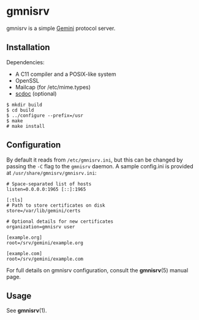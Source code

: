 # gmnisrv

gmnisrv is a simple [Gemini](https://gemini.circumlunar.space) protocol server.

## Installation

Dependencies:

- A C11 compiler and a POSIX-like system
- OpenSSL
- Mailcap (for /etc/mime.types)
- [scdoc](https://git.sr.ht/~sircmpwn/scdoc) (optional)

```
$ mkdir build
$ cd build
$ ../configure --prefix=/usr
$ make
# make install
```

## Configuration

By default it reads from `/etc/gmnisrv.ini`, but this can be changed by passing
the `-C` flag to the `gmnisrv` daemon. A sample config.ini is provided at
`/usr/share/gmnisrv/gmnisrv.ini`:

```
# Space-separated list of hosts
listen=0.0.0.0:1965 [::]:1965

[:tls]
# Path to store certificates on disk
store=/var/lib/gemini/certs

# Optional details for new certificates
organization=gmnisrv user

[example.org]
root=/srv/gemini/example.org

[example.com]
root=/srv/gemini/example.com
```

For full details on gmnisrv configuration, consult the **gmnisrv**(5) manual
page.

## Usage

See **gmnisrv**(1).
